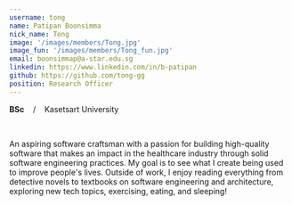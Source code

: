 ```yaml
---
username: tong
name: Patipan Boonsimma
nick_name: Tong
image: '/images/members/Tong.jpg'
image_fun: '/images/members/Tong_fun.jpg'
email: boonsimmap@a-star.edu.sg
linkedin: https://www.linkedin.com/in/b-patipan
github: https://github.com/tong-gg
position: Research Officer
---
```

**BSc** &nbsp;&nbsp; / &nbsp;&nbsp; Kasetsart University

<br/>

An aspiring software craftsman with a passion for building high-quality software that makes an impact in the healthcare industry through solid software engineering practices. My goal is to see what I create being used to improve people's lives. Outside of work, I enjoy reading everything from detective novels to textbooks on software engineering and architecture, exploring new tech topics, exercising, eating, and sleeping!